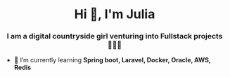 <h1 align="center">Hi 👋, I'm Julia</h1>
<h3 align="center">I am a digital countryside girl venturing into Fullstack projects 👩🏽‍🌾</h3>

- 🌱 I’m currently learning **Spring boot, Laravel, Docker, Oracle, AWS, Redis**



